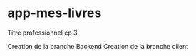 
# app-mes-livres

Titre professionnel cp 3

Creation de la branche Backend
Creation de la branche client
